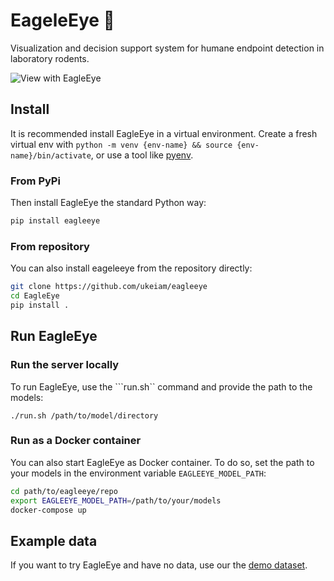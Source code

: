 # EageleEye 🦅

Visualization and decision support system for humane endpoint detection in laboratory rodents.

![View with EagleEye](https://github.com/UKEIAM/EagleEye/assets/11088297/0306df34-fd9c-457a-81dd-ad24aef952c7)

## Install

It is recommended install EagleEye in a virtual environment. Create a fresh
virtual env with `python -m venv {env-name} && source
{env-name}/bin/activate`, or use a tool like 
[pyenv](https://github.com/pyenv/pyenv).

### From PyPi
Then install EagleEye the standard Python way:

```sh
pip install eagleeye
```

### From repository
You can also install eageleeye from the repository directly:

```sh
git clone https://github.com/ukeiam/eagleeye
cd EagleEye
pip install .
```


## Run EagleEye

### Run the server locally
To run EagleEye, use the ```run.sh`` command and provide the path to the
models:

```
./run.sh /path/to/model/directory
```

### Run as a Docker container
You can also start EagleEye as Docker container. To do so, set the path to your
models in the environment variable `EAGLEEYE_MODEL_PATH`:

```sh
cd path/to/eagleeye/repo
export EAGLEEYE_MODEL_PATH=/path/to/your/models
docker-compose up
```

## Example data
If you want to try EagleEye and have no data, use our the [demo dataset](https://www.fdr.uni-hamburg.de/record/16079).
